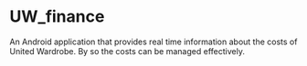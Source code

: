 UW_finance
==========

An Android application that provides real time information about the costs of United Wardrobe. By so the costs can be managed effectively. 
